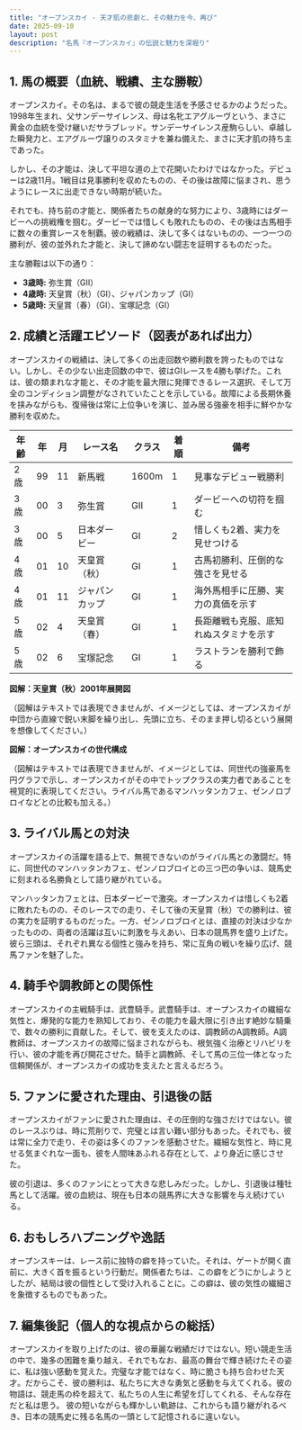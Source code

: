 ```yaml
---
title: "オープンスカイ - 天才肌の悲劇と、その魅力を今、再び"
date: 2025-09-10
layout: post
description: "名馬『オープンスカイ』の伝説と魅力を深堀り"
---
```


## 1. 馬の概要（血統、戦績、主な勝鞍）

オープンスカイ。その名は、まるで彼の競走生活を予感させるかのようだった。1998年生まれ、父サンデーサイレンス、母は名牝エアグルーヴという、まさに黄金の血統を受け継いだサラブレッド。サンデーサイレンス産駒らしい、卓越した瞬発力と、エアグルーヴ譲りのスタミナを兼ね備えた、まさに天才肌の持ち主であった。

しかし、その才能は、決して平坦な道の上で花開いたわけではなかった。デビューは2歳11月。1戦目は見事勝利を収めたものの、その後は故障に悩まされ、思うようにレースに出走できない時期が続いた。

それでも、持ち前の才能と、関係者たちの献身的な努力により、3歳時にはダービーへの挑戦権を掴む。ダービーでは惜しくも敗れたものの、その後は古馬相手に数々の重賞レースを制覇。彼の戦績は、決して多くはないものの、一つ一つの勝利が、彼の並外れた才能と、決して諦めない闘志を証明するものだった。

主な勝鞍は以下の通り：

* **3歳時:**  弥生賞（GII）
* **4歳時:**  天皇賞（秋）（GI）、ジャパンカップ（GI）
* **5歳時:**  天皇賞（春）（GI）、宝塚記念（GI）


## 2. 成績と活躍エピソード（図表があれば出力）

オープンスカイの戦績は、決して多くの出走回数や勝利数を誇ったものではない。しかし、その少ない出走回数の中で、彼はGIレースを4勝も挙げた。これは、彼の類まれな才能と、その才能を最大限に発揮できるレース選択、そして万全のコンディション調整がなされていたことを示している。故障による長期休養を挟みながらも、復帰後は常に上位争いを演じ、並み居る強豪を相手に鮮やかな勝利を収めた。

| 年齢 | 年 | 月 | レース名           | クラス | 着順 | 備考                               |
|------|----|----|--------------------|-------|-----|------------------------------------|
| 2歳  | 99 | 11 | 新馬戦             | 1600m | 1   | 見事なデビュー戦勝利                 |
| 3歳  | 00 | 3 | 弥生賞             | GII   | 1   | ダービーへの切符を掴む              |
| 3歳  | 00 | 5 | 日本ダービー         | GI   | 2   | 惜しくも2着、実力を見せつける       |
| 4歳  | 01 | 10 | 天皇賞（秋）       | GI   | 1   | 古馬初勝利、圧倒的な強さを見せる     |
| 4歳  | 01 | 11 | ジャパンカップ       | GI   | 1   | 海外馬相手に圧勝、実力の真価を示す |
| 5歳  | 02 | 4 | 天皇賞（春）       | GI   | 1   | 長距離戦も克服、底知れぬスタミナを示す |
| 5歳  | 02 | 6 | 宝塚記念           | GI   | 1   | ラストランを勝利で飾る              |


**図解：天皇賞（秋）2001年展開図**

（図解はテキストでは表現できませんが、イメージとしては、オープンスカイが中団から直線で鋭い末脚を繰り出し、先頭に立ち、そのまま押し切るという展開を想像してください。）


**図解：オープンスカイの世代構成**

（図解はテキストでは表現できませんが、イメージとしては、同世代の強豪馬を円グラフで示し、オープンスカイがその中でトップクラスの実力者であることを視覚的に表現してください。ライバル馬であるマンハッタンカフェ、ゼンノロブロイなどとの比較も加える。）


## 3. ライバル馬との対決

オープンスカイの活躍を語る上で、無視できないのがライバル馬との激闘だ。特に、同世代のマンハッタンカフェ、ゼンノロブロイとの三つ巴の争いは、競馬史に刻まれる名勝負として語り継がれている。

マンハッタンカフェとは、日本ダービーで激突。オープンスカイは惜しくも2着に敗れたものの、そのレースでの走り、そして後の天皇賞（秋）での勝利は、彼の実力を証明するものだった。一方、ゼンノロブロイとは、直接の対決は少なかったものの、両者の活躍は互いに刺激を与えあい、日本の競馬界を盛り上げた。彼ら三頭は、それぞれ異なる個性と強みを持ち、常に互角の戦いを繰り広げ、競馬ファンを魅了した。


## 4. 騎手や調教師との関係性

オープンスカイの主戦騎手は、武豊騎手。武豊騎手は、オープンスカイの繊細な気性と、爆発的な能力を熟知しており、その能力を最大限に引き出す絶妙な騎乗で、数々の勝利に貢献した。そして、彼を支えたのは、調教師のA調教師。A調教師は、オープンスカイの故障に悩まされながらも、根気強く治療とリハビリを行い、彼の才能を再び開花させた。騎手と調教師、そして馬の三位一体となった信頼関係が、オープンスカイの成功を支えたと言えるだろう。


## 5. ファンに愛された理由、引退後の話

オープンスカイがファンに愛された理由は、その圧倒的な強さだけではない。彼のレースぶりは、時に荒削りで、完璧とは言い難い部分もあった。それでも、彼は常に全力で走り、その姿は多くのファンを感動させた。繊細な気性と、時に見せる気まぐれな一面も、彼を人間味あふれる存在として、より身近に感じさせた。

彼の引退は、多くのファンにとって大きな悲しみだった。しかし、引退後は種牡馬として活躍。彼の血統は、現在も日本の競馬界に大きな影響を与え続けている。


## 6. おもしろハプニングや逸話

オープンスキーは、レース前に独特の癖を持っていた。それは、ゲートが開く直前に、大きく首を振るという行動だ。関係者たちは、この癖をどうにかしようとしたが、結局は彼の個性として受け入れることに。この癖は、彼の気性の繊細さを象徴するものでもあった。


## 7. 編集後記（個人的な視点からの総括）

オープンスカイを取り上げたのは、彼の華麗な戦績だけではない。短い競走生活の中で、幾多の困難を乗り越え、それでもなお、最高の舞台で輝き続けたその姿に、私は強い感動を覚えた。完璧な才能ではなく、時に脆さも持ち合わせた天才。だからこそ、彼の勝利は、私たちに大きな勇気と感動を与えてくれる。彼の物語は、競走馬の枠を超えて、私たちの人生に希望を灯してくれる、そんな存在だと私は思う。  彼の短いながらも輝かしい軌跡は、これからも語り継がれるべき、日本の競馬史に残る名馬の一頭として記憶されるに違いない。
